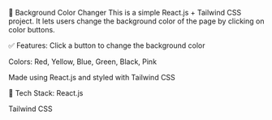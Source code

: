 🎨 Background Color Changer
This is a simple React.js + Tailwind CSS project.
It lets users change the background color of the page by clicking on color buttons.

✅ Features:
Click a button to change the background color

Colors: Red, Yellow, Blue, Green, Black, Pink

Made using React.js and styled with Tailwind CSS

🚀 Tech Stack:
React.js

Tailwind CSS
